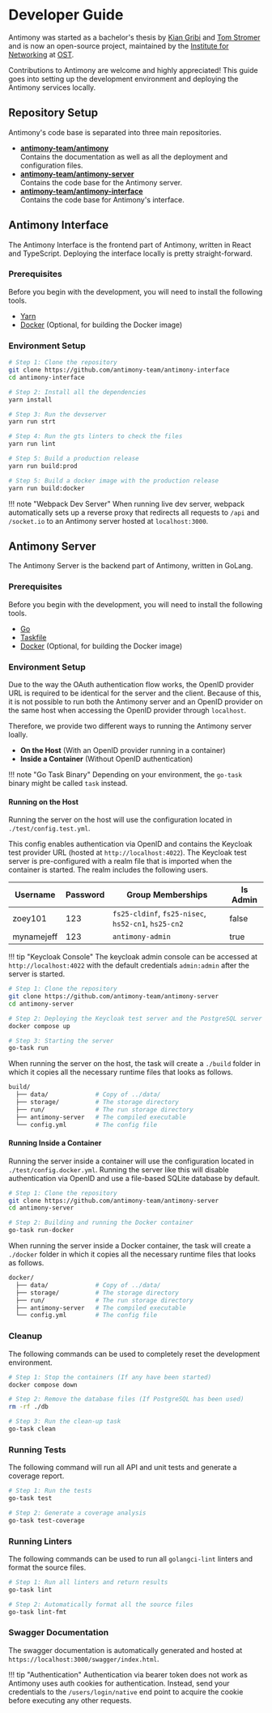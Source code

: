 # Developer Guide

Antimony was started as a bachelor's thesis by [Kian Gribi](https://www.linkedin.com/in/kiangribi) and [Tom Stromer](https://www.linkedin.com/in/tom-stromer/) and is now an open-source project, maintained by the [Institute for Networking](https://www.ost.ch/de/forschung-und-dienstleistungen/informatik/ins-institut-fuer-netzwerke-und-sicherheit) at [OST](ost.ch).

Contributions to Antimony are welcome and highly appreciated! This guide goes into setting up the development environment and deploying the Antimony services locally.

## Repository Setup

Antimony's code base is separated into three main repositories.

* **[antimony-team/antimony](https://github.com/antimony-team/antimony)**  
    Contains the documentation as well as all the deployment and configuration files.
* **[antimony-team/antimony-server](https://github.com/antimony-team/antimony-server)**  
    Contains the code base for the Antimony server.
* **[antimony-team/antimony-interface](https://github.com/antimony-team/antimony-interface)**  
    Contains the code base for Antimony's interface.

## Antimony Interface

The Antimony Interface is the frontend part of Antimony, written in React and TypeScript. Deploying the interface locally is pretty straight-forward.

### Prerequisites

Before you begin with the development, you will need to install the following tools.

* [Yarn](https://yarnpkg.com/)
* [Docker](https://www.docker.com/) (Optional, for building the Docker image)

### Environment Setup

```bash
# Step 1: Clone the repository
git clone https://github.com/antimony-team/antimony-interface
cd antimony-interface

# Step 2: Install all the dependencies
yarn install

# Step 3: Run the devserver
yarn run strt

# Step 4: Run the gts linters to check the files
yarn run lint

# Step 5: Build a production release
yarn run build:prod

# Step 5: Build a docker image with the production release
yarn run build:docker
```

!!! note "Webpack Dev Server"
    When running live dev server, webpack automatically sets up a reverse proxy that redirects all requests to `/api` and `/socket.io` to an Antimony server hosted at `localhost:3000`.

## Antimony Server

The Antimony Server is the backend part of Antimony, written in GoLang.

### Prerequisites

Before you begin with the development, you will need to install the following tools.

* [Go](https://go.dev/)
* [Taskfile](https://taskfile.dev/)
* [Docker](https://www.docker.com/) (Optional, for building the Docker image)

### Environment Setup

Due to the way the OAuth authentication flow works, the OpenID provider URL is required to be identical for the server and the client. Because of this, it is not possible to run both the Antimony server and an OpenID provider on the same host when accessing the OpenID provider through `localhost`.

Therefore, we provide two different ways to running the Antimony server loally.

* **On the Host** (With an OpenID provider running in a container)
* **Inside a Container** (Without OpenID authentication)

!!! note "Go Task Binary"
    Depending on your environment, the `go-task` binary might be called `task` instead.

#### Running on the Host

Running the server on the host will use the configuration located in `./test/config.test.yml`.

This config enables authentication via OpenID and contains the Keycloak test provider URL (hosted at `http://localhost:4022`). The Keycloak test server is pre-configured with a realm file that is imported when the container is started. The realm includes the following users.

| Username | Password | Group Memberships | Is Admin |
| - | - | - | - |
| zoey101 | 123 | `fs25-cldinf`, `fs25-nisec`, `hs52-cn1`, `hs25-cn2` | false |
| mynamejeff | 123 | `antimony-admin` | true |

!!! tip "Keycloak Console"
    The keycloak admin console can be accessed at `http://localhost:4022` with the default credentials `admin:admin` after the server is started.


```bash
# Step 1: Clone the repository
git clone https://github.com/antimony-team/antimony-server
cd antimony-server

# Step 2: Deploying the Keycloak test server and the PostgreSQL server
docker compose up

# Step 3: Starting the server
go-task run
```

When running the server on the host, the task will create a `./build` folder in which it copies all the necessary runtime files that looks as follows.

```bash
build/
  ├── data/             # Copy of ../data/ 
  ├── storage/          # The storage directory
  ├── run/              # The run storage directory
  ├── antimony-server   # The compiled executable
  └── config.yml        # The config file
```

#### Running Inside a Container

Running the server inside a container will use the configuration located in `./test/config.docker.yml`. Running the server like this will disable authentication via OpenID and use a file-based SQLite database by default.

```bash
# Step 1: Clone the repository
git clone https://github.com/antimony-team/antimony-server
cd antimony-server

# Step 2: Building and running the Docker container
go-task run-docker
```

When running the server inside a Docker container, the task will create a `./docker` folder in which it copies all the necessary runtime files that looks as follows.

```bash
docker/
  ├── data/             # Copy of ../data/ 
  ├── storage/          # The storage directory
  ├── run/              # The run storage directory
  ├── antimony-server   # The compiled executable
  └── config.yml        # The config file
```

### Cleanup

The following commands can be used to completely reset the development environment.

```bash
# Step 1: Stop the containers (If any have been started)
docker compose down

# Step 2: Remove the database files (If PostgreSQL has been used)
rm -rf ./db

# Step 3: Run the clean-up task
go-task clean
```

### Running Tests

The following command will run all API and unit tests and generate a coverage report.

```bash
# Step 1: Run the tests 
go-task test

# Step 2: Generate a coverage analysis
go-task test-coverage
```

### Running Linters

The following commands can be used to run all `golangci-lint` linters and format the source files.


```bash
# Step 1: Run all linters and return results
go-task lint

# Step 2: Automatically format all the source files
go-task lint-fmt
```

### Swagger Documentation

The swagger documentation is automatically generated and hosted at `https://localhost:3000/swagger/index.html`. 

!!! tip "Authentication"
    Authentication via bearer token does not work as Antimony uses auth cookies for authentication. Instead, send your credentials to the `/users/login/native` end point to acquire the cookie before executing any other requests.